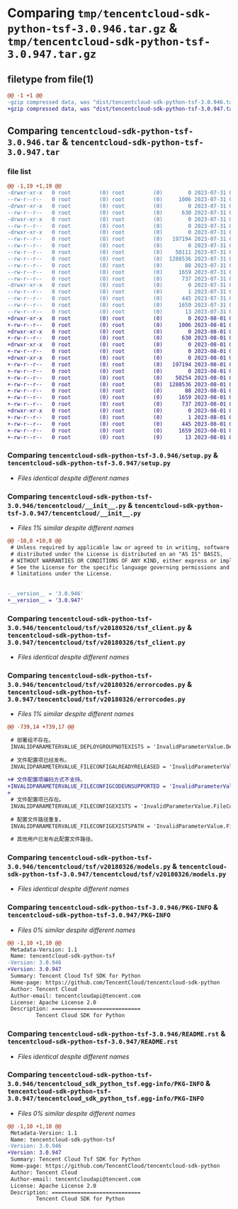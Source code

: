 # Comparing `tmp/tencentcloud-sdk-python-tsf-3.0.946.tar.gz` & `tmp/tencentcloud-sdk-python-tsf-3.0.947.tar.gz`

## filetype from file(1)

```diff
@@ -1 +1 @@
-gzip compressed data, was "dist/tencentcloud-sdk-python-tsf-3.0.946.tar", last modified: Mon Jul 31 00:39:04 2023, max compression
+gzip compressed data, was "dist/tencentcloud-sdk-python-tsf-3.0.947.tar", last modified: Tue Aug  1 00:59:22 2023, max compression
```

## Comparing `tencentcloud-sdk-python-tsf-3.0.946.tar` & `tencentcloud-sdk-python-tsf-3.0.947.tar`

### file list

```diff
@@ -1,19 +1,19 @@
-drwxr-xr-x   0 root         (0) root         (0)        0 2023-07-31 00:39:04.000000 tencentcloud-sdk-python-tsf-3.0.946/
--rw-r--r--   0 root         (0) root         (0)     1006 2023-07-31 00:39:04.000000 tencentcloud-sdk-python-tsf-3.0.946/setup.py
-drwxr-xr-x   0 root         (0) root         (0)        0 2023-07-31 00:39:04.000000 tencentcloud-sdk-python-tsf-3.0.946/tencentcloud/
--rw-r--r--   0 root         (0) root         (0)      630 2023-07-31 00:39:04.000000 tencentcloud-sdk-python-tsf-3.0.946/tencentcloud/__init__.py
-drwxr-xr-x   0 root         (0) root         (0)        0 2023-07-31 00:39:04.000000 tencentcloud-sdk-python-tsf-3.0.946/tencentcloud/tsf/
--rw-r--r--   0 root         (0) root         (0)        0 2023-07-31 00:39:04.000000 tencentcloud-sdk-python-tsf-3.0.946/tencentcloud/tsf/__init__.py
-drwxr-xr-x   0 root         (0) root         (0)        0 2023-07-31 00:39:04.000000 tencentcloud-sdk-python-tsf-3.0.946/tencentcloud/tsf/v20180326/
--rw-r--r--   0 root         (0) root         (0)   197194 2023-07-31 00:39:04.000000 tencentcloud-sdk-python-tsf-3.0.946/tencentcloud/tsf/v20180326/tsf_client.py
--rw-r--r--   0 root         (0) root         (0)        0 2023-07-31 00:39:04.000000 tencentcloud-sdk-python-tsf-3.0.946/tencentcloud/tsf/v20180326/__init__.py
--rw-r--r--   0 root         (0) root         (0)    50111 2023-07-31 00:39:04.000000 tencentcloud-sdk-python-tsf-3.0.946/tencentcloud/tsf/v20180326/errorcodes.py
--rw-r--r--   0 root         (0) root         (0)  1288536 2023-07-31 00:39:04.000000 tencentcloud-sdk-python-tsf-3.0.946/tencentcloud/tsf/v20180326/models.py
--rw-r--r--   0 root         (0) root         (0)       88 2023-07-31 00:39:04.000000 tencentcloud-sdk-python-tsf-3.0.946/setup.cfg
--rw-r--r--   0 root         (0) root         (0)     1659 2023-07-31 00:39:04.000000 tencentcloud-sdk-python-tsf-3.0.946/PKG-INFO
--rw-r--r--   0 root         (0) root         (0)      737 2023-07-31 00:39:04.000000 tencentcloud-sdk-python-tsf-3.0.946/README.rst
-drwxr-xr-x   0 root         (0) root         (0)        0 2023-07-31 00:39:04.000000 tencentcloud-sdk-python-tsf-3.0.946/tencentcloud_sdk_python_tsf.egg-info/
--rw-r--r--   0 root         (0) root         (0)        1 2023-07-31 00:39:04.000000 tencentcloud-sdk-python-tsf-3.0.946/tencentcloud_sdk_python_tsf.egg-info/dependency_links.txt
--rw-r--r--   0 root         (0) root         (0)      445 2023-07-31 00:39:04.000000 tencentcloud-sdk-python-tsf-3.0.946/tencentcloud_sdk_python_tsf.egg-info/SOURCES.txt
--rw-r--r--   0 root         (0) root         (0)     1659 2023-07-31 00:39:04.000000 tencentcloud-sdk-python-tsf-3.0.946/tencentcloud_sdk_python_tsf.egg-info/PKG-INFO
--rw-r--r--   0 root         (0) root         (0)       13 2023-07-31 00:39:04.000000 tencentcloud-sdk-python-tsf-3.0.946/tencentcloud_sdk_python_tsf.egg-info/top_level.txt
+drwxr-xr-x   0 root         (0) root         (0)        0 2023-08-01 00:59:22.000000 tencentcloud-sdk-python-tsf-3.0.947/
+-rw-r--r--   0 root         (0) root         (0)     1006 2023-08-01 00:59:22.000000 tencentcloud-sdk-python-tsf-3.0.947/setup.py
+drwxr-xr-x   0 root         (0) root         (0)        0 2023-08-01 00:59:22.000000 tencentcloud-sdk-python-tsf-3.0.947/tencentcloud/
+-rw-r--r--   0 root         (0) root         (0)      630 2023-08-01 00:59:22.000000 tencentcloud-sdk-python-tsf-3.0.947/tencentcloud/__init__.py
+drwxr-xr-x   0 root         (0) root         (0)        0 2023-08-01 00:59:22.000000 tencentcloud-sdk-python-tsf-3.0.947/tencentcloud/tsf/
+-rw-r--r--   0 root         (0) root         (0)        0 2023-08-01 00:59:22.000000 tencentcloud-sdk-python-tsf-3.0.947/tencentcloud/tsf/__init__.py
+drwxr-xr-x   0 root         (0) root         (0)        0 2023-08-01 00:59:22.000000 tencentcloud-sdk-python-tsf-3.0.947/tencentcloud/tsf/v20180326/
+-rw-r--r--   0 root         (0) root         (0)   197194 2023-08-01 00:59:22.000000 tencentcloud-sdk-python-tsf-3.0.947/tencentcloud/tsf/v20180326/tsf_client.py
+-rw-r--r--   0 root         (0) root         (0)        0 2023-08-01 00:59:22.000000 tencentcloud-sdk-python-tsf-3.0.947/tencentcloud/tsf/v20180326/__init__.py
+-rw-r--r--   0 root         (0) root         (0)    50254 2023-08-01 00:59:22.000000 tencentcloud-sdk-python-tsf-3.0.947/tencentcloud/tsf/v20180326/errorcodes.py
+-rw-r--r--   0 root         (0) root         (0)  1288536 2023-08-01 00:59:22.000000 tencentcloud-sdk-python-tsf-3.0.947/tencentcloud/tsf/v20180326/models.py
+-rw-r--r--   0 root         (0) root         (0)       88 2023-08-01 00:59:22.000000 tencentcloud-sdk-python-tsf-3.0.947/setup.cfg
+-rw-r--r--   0 root         (0) root         (0)     1659 2023-08-01 00:59:22.000000 tencentcloud-sdk-python-tsf-3.0.947/PKG-INFO
+-rw-r--r--   0 root         (0) root         (0)      737 2023-08-01 00:59:22.000000 tencentcloud-sdk-python-tsf-3.0.947/README.rst
+drwxr-xr-x   0 root         (0) root         (0)        0 2023-08-01 00:59:22.000000 tencentcloud-sdk-python-tsf-3.0.947/tencentcloud_sdk_python_tsf.egg-info/
+-rw-r--r--   0 root         (0) root         (0)        1 2023-08-01 00:59:22.000000 tencentcloud-sdk-python-tsf-3.0.947/tencentcloud_sdk_python_tsf.egg-info/dependency_links.txt
+-rw-r--r--   0 root         (0) root         (0)      445 2023-08-01 00:59:22.000000 tencentcloud-sdk-python-tsf-3.0.947/tencentcloud_sdk_python_tsf.egg-info/SOURCES.txt
+-rw-r--r--   0 root         (0) root         (0)     1659 2023-08-01 00:59:22.000000 tencentcloud-sdk-python-tsf-3.0.947/tencentcloud_sdk_python_tsf.egg-info/PKG-INFO
+-rw-r--r--   0 root         (0) root         (0)       13 2023-08-01 00:59:22.000000 tencentcloud-sdk-python-tsf-3.0.947/tencentcloud_sdk_python_tsf.egg-info/top_level.txt
```

### Comparing `tencentcloud-sdk-python-tsf-3.0.946/setup.py` & `tencentcloud-sdk-python-tsf-3.0.947/setup.py`

 * *Files identical despite different names*

### Comparing `tencentcloud-sdk-python-tsf-3.0.946/tencentcloud/__init__.py` & `tencentcloud-sdk-python-tsf-3.0.947/tencentcloud/__init__.py`

 * *Files 1% similar despite different names*

```diff
@@ -10,8 +10,8 @@
 # Unless required by applicable law or agreed to in writing, software
 # distributed under the License is distributed on an "AS IS" BASIS,
 # WITHOUT WARRANTIES OR CONDITIONS OF ANY KIND, either express or implied.
 # See the License for the specific language governing permissions and
 # limitations under the License.
 
 
-__version__ = '3.0.946'
+__version__ = '3.0.947'
```

### Comparing `tencentcloud-sdk-python-tsf-3.0.946/tencentcloud/tsf/v20180326/tsf_client.py` & `tencentcloud-sdk-python-tsf-3.0.947/tencentcloud/tsf/v20180326/tsf_client.py`

 * *Files identical despite different names*

### Comparing `tencentcloud-sdk-python-tsf-3.0.946/tencentcloud/tsf/v20180326/errorcodes.py` & `tencentcloud-sdk-python-tsf-3.0.947/tencentcloud/tsf/v20180326/errorcodes.py`

 * *Files 1% similar despite different names*

```diff
@@ -739,14 +739,17 @@
 
 # 部署组不存在。
 INVALIDPARAMETERVALUE_DEPLOYGROUPNOTEXISTS = 'InvalidParameterValue.DeployGroupNotExists'
 
 # 文件配置项已经发布。
 INVALIDPARAMETERVALUE_FILECONFIGALREADYRELEASED = 'InvalidParameterValue.FileConfigAlreadyReleased'
 
+# 文件配置项编码方式不支持。
+INVALIDPARAMETERVALUE_FILECONFIGCODEUNSUPPORTED = 'InvalidParameterValue.FileConfigCodeUnsupported'
+
 # 文件配置项已存在。
 INVALIDPARAMETERVALUE_FILECONFIGEXISTS = 'InvalidParameterValue.FileConfigExists'
 
 # 配置文件路径重复。
 INVALIDPARAMETERVALUE_FILECONFIGEXISTSPATH = 'InvalidParameterValue.FileConfigExistsPath'
 
 # 其他用户已发布此配置文件路径。
```

### Comparing `tencentcloud-sdk-python-tsf-3.0.946/tencentcloud/tsf/v20180326/models.py` & `tencentcloud-sdk-python-tsf-3.0.947/tencentcloud/tsf/v20180326/models.py`

 * *Files identical despite different names*

### Comparing `tencentcloud-sdk-python-tsf-3.0.946/PKG-INFO` & `tencentcloud-sdk-python-tsf-3.0.947/PKG-INFO`

 * *Files 0% similar despite different names*

```diff
@@ -1,10 +1,10 @@
 Metadata-Version: 1.1
 Name: tencentcloud-sdk-python-tsf
-Version: 3.0.946
+Version: 3.0.947
 Summary: Tencent Cloud Tsf SDK for Python
 Home-page: https://github.com/TencentCloud/tencentcloud-sdk-python
 Author: Tencent Cloud
 Author-email: tencentcloudapi@tencent.com
 License: Apache License 2.0
 Description: ============================
         Tencent Cloud SDK for Python
```

### Comparing `tencentcloud-sdk-python-tsf-3.0.946/README.rst` & `tencentcloud-sdk-python-tsf-3.0.947/README.rst`

 * *Files identical despite different names*

### Comparing `tencentcloud-sdk-python-tsf-3.0.946/tencentcloud_sdk_python_tsf.egg-info/PKG-INFO` & `tencentcloud-sdk-python-tsf-3.0.947/tencentcloud_sdk_python_tsf.egg-info/PKG-INFO`

 * *Files 0% similar despite different names*

```diff
@@ -1,10 +1,10 @@
 Metadata-Version: 1.1
 Name: tencentcloud-sdk-python-tsf
-Version: 3.0.946
+Version: 3.0.947
 Summary: Tencent Cloud Tsf SDK for Python
 Home-page: https://github.com/TencentCloud/tencentcloud-sdk-python
 Author: Tencent Cloud
 Author-email: tencentcloudapi@tencent.com
 License: Apache License 2.0
 Description: ============================
         Tencent Cloud SDK for Python
```


